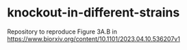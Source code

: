 # knockout-in-different-strains
 
Repository to reproduce Figure 3A.B in https://www.biorxiv.org/content/10.1101/2023.04.10.536207v1
